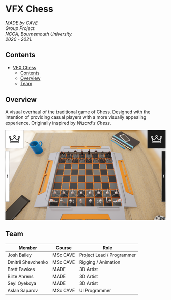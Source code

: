 # VFX Chess
*MADE by CAVE*<br />
*Group Project.*<br />
*NCCA, Bournemouth University.*<br />
*2020 - 2021.*<br />

## Contents
- [VFX Chess](#vfx-chess)
  - [Contents](#contents)
  - [Overview](#overview)
  - [Team](#team)

## Overview
A visual overhaul of the traditional game of Chess. Designed with the intention of providing casual players with a more visually appealing experience. Originally inspired by <i>Wizard's Chess</i>.

[![Video](vfxchess-screenshot.png)](https://youtu.be/eFn2MW85254)

## Team
| Member | Course | Role |
| ------------ | ------------ | ------------ |
| Josh Bailey | MSc CAVE | Project Lead / Programmer |
| Dmitrii Shevchenko | MSc CAVE | Rigging / Animation |
| Brett Fawkes | MADE | 3D Artist |
| Birte Ahrens | MADE | 3D Artist |
| Seyi Oyekoya | MADE | 3D Artist |
| Aslan Saparov | MSc CAVE | UI Programmer |
